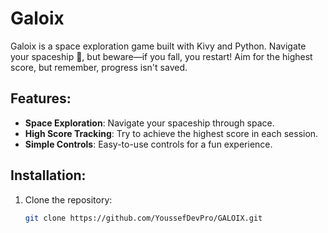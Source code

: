 # Galoix

Galoix is a space exploration game built with Kivy and Python. Navigate your spaceship 🚀, but beware—if you fall, you restart! Aim for the highest score, but remember, progress isn't saved. 

## Features:

- **Space Exploration**: Navigate your spaceship through space.
- **High Score Tracking**: Try to achieve the highest score in each session.
- **Simple Controls**: Easy-to-use controls for a fun experience.

## Installation:

1. Clone the repository:
   ```bash
   git clone https://github.com/YoussefDevPro/GALOIX.git
